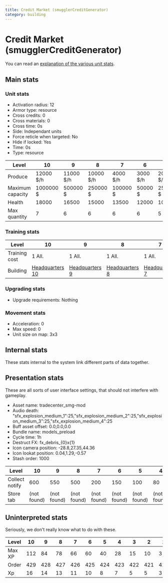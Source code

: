 ```yaml
---
title: Credit Market (smugglerCreditGenerator)
category: building
---
```


# Credit Market (smugglerCreditGenerator)

You can read an [explanation  of the various unit stats](unitexplained.md).

## Main stats

### Unit stats

  * Activation radius: 12
  * Armor type: resource
  * Cross credits: 0
  * Cross materials: 0
  * Cross time: 0s
  * Side: Independant units
  * Force reticle when targeted: No
  * Hide if locked: Yes
  * Time: 0s
  * Type: resource

|Level           |10       |9        |8        |7       |6       |5       |4       |3       |2       |1      |
|----------------|---------|---------|---------|--------|--------|--------|--------|--------|--------|-------|
|Produce         |12000 $/h|11000 $/h|10000 $/h|4000 $/h|3000 $/h|2000 $/h|1600 $/h|1550 $/h|1250 $/h|750 $/h|
|Maximum capacity|1000000 $|500000 $ |250000 $ |100000 $|50000 $ |25000 $ |12000 $ |7000 $  |5000 $  |1500 $ |
|Health          |18000    |16500    |15000    |13500   |12000   |10500   |9000    |6000    |3900    |3000   |
|Max quantity    |7        |6        |6        |6       |6       |5       |4       |3       |2       |1      |


### Training stats

|Level        |10                                |9                                |8                                |7                                |6                                |5                                |4                                |3                                |2                                |1                                |
|-------------|----------------------------------|---------------------------------|---------------------------------|---------------------------------|---------------------------------|---------------------------------|---------------------------------|---------------------------------|---------------------------------|---------------------------------|
|Training cost|1 All.                            |1 All.                           |1 All.                           |1 All.                           |1 All.                           |1 All.                           |1 All.                           |1 All.                           |300 All.                         |150 All.                         |
|Building     |[Headquarters 10](smugglerHQ.html)|[Headquarters 9](smugglerHQ.html)|[Headquarters 8](smugglerHQ.html)|[Headquarters 7](smugglerHQ.html)|[Headquarters 6](smugglerHQ.html)|[Headquarters 5](smugglerHQ.html)|[Headquarters 4](smugglerHQ.html)|[Headquarters 3](smugglerHQ.html)|[Headquarters 2](smugglerHQ.html)|[Headquarters 1](smugglerHQ.html)|


### Upgrading stats

  * Upgrade requirements: Nothing

### Movement stats

  * Acceleration: 0
  * Max speed: 0
  * Unit size on map: 3x3

## Internal stats

These stats internal to the system link different parts of data together.


## Presentation stats

These are all sorts of user interface settings, that should not interfere with gameplay.

  * Asset name: tradecenter_smg-mod
  * Audio death: "sfx_explosion_medium_1":25,"sfx_explosion_medium_2":25,"sfx_explosion_medium_3":25,"sfx_explosion_medium_4":25
  * Buff asset offset: 0.0,0.0,0.0
  * Bundle name: models_preload
  * Cycle time: 1h
  * Destruct FX: fx_debris_{0}x{1}
  * Icon camera position: -28.8,27.35,44.36
  * Icon lookat position: 0.04,1.29,-0.57
  * Stash order: 1000

|Level         |10         |9          |8          |7          |6          |5          |4          |3          |2          |1           |
|--------------|-----------|-----------|-----------|-----------|-----------|-----------|-----------|-----------|-----------|------------|
|Collect notify|600        |550        |500        |200        |150        |100        |80         |78         |10         |1           |
|Store tab     |(not found)|(not found)|(not found)|(not found)|(not found)|(not found)|(not found)|(not found)|(not found)|not_in_store|


## Uninterpreted stats

Seriously, we don't really know what to do with these.

|Level |10 |9  |8  |7  |6  |5  |4  |3  |2  |1  |
|------|---|---|---|---|---|---|---|---|---|---|
|Max XP|112|84 |78 |66 |60 |40 |28 |15 |10 |3  |
|Order |429|428|427|426|425|424|423|422|421|420|
|Xp    |16 |14 |13 |11 |10 |8  |7  |5  |5  |3  |


